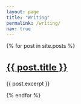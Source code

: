 ```yaml
---
layout: page
title: "Writing"
permalink: /writing/
nav: true
---
```


<style>
  .posts-list h2 {
    font-size: 1.5rem; /* Adjust the size for post titles only */
  }
</style>

<div class="posts-list">
  {% for post in site.posts %}
  <article>
    <h2><a href="{{ post.url }}">{{ post.title }}</a></h2>
    <p>{{ post.excerpt }}</p>
  </article>
  {% endfor %}
</div>
